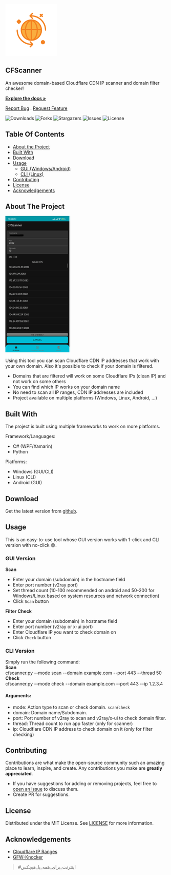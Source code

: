 [![Logo](/images/logo.png)](https://github.com/kazem-ma79/CFScanner)

## CFScanner

An awesome domain-based Cloudflare CDN IP scanner and domain filter checker! 

[**Explore the docs »**](https://github.com/kazem-ma79/CFScanner) 

[Report Bug](https://github.com/kazem-ma79/CFScanner/issues) . [Request Feature](https://github.com/kazem-ma79/CFScanner/issues)

![Downloads](https://img.shields.io/github/downloads/kazem-ma79/CFScanner/total) ![Forks](https://img.shields.io/github/forks/kazem-ma79/CFScanner?style=social) ![Stargazers](https://img.shields.io/github/stars/kazem-ma79/CFScanner?style=social) ![Issues](https://img.shields.io/github/issues/kazem-ma79/CFScanner) ![License](https://img.shields.io/github/license/kazem-ma79/CFScanner)

## Table Of Contents

*   [About the Project](#about-the-project)
*   [Built With](#built-with)
*   [Download](#download)
*   [Usage](#usage)
    *   [GUI (Windows/Android)](#gui-version)
    *   [CLI (Linux)](#cli-version)
*   [Contributing](#contributing)
*   [License](#license)
*   [Acknowledgements](#acknowledgements)

## About The Project

<img src="/images/screenshot.png" width="200px"/>

Using this tool you can scan Cloudflare CDN IP addresses that work with your own domain. Also it's possible to check if your domain is filtered.

*   Domains that are filtered will work on some Cloudflare IPs (clean IP) and not work on some others
*   You can find which IP works on your domain name
*   No need to scan all IP ranges, CDN IP addresses are included
*   Project available on multiple platforms (Windows, Linux, Android, ...)

## Built With

The project is built using multiple frameworks to work on more platforms.

Framework/Languages:

*   C# (WPF/Xamarin)
*   Python

Platforms:

*   Windows (GUI/CLI)
*   Linux (CLI)
*   Android (GUI)

## Download

Get the latest version from [github](https://github.com/Kazem-ma79/CFScanner/releases/latest).

## Usage

This is an easy-to-use tool whose GUI version works with 1-click and CLI version with no-click :smile:.

### GUI Version

**Scan**

*   Enter your domain (subdomain) in the hostname field
*   Enter port number (v2ray port)
*   Set thread count (10-100 recommended on android and 50-200 for Windows/Linux based on system resources and network connection)
*   Click `Scan` button

**Filter Check**

*   Enter your domain (subdomain) in hostname field
*   Enter port number (v2ray or x-ui port)
*   Enter Cloudflare IP you want to check domain on
*   Click `Check` button

### CLI Version

Simply run the following command:  
**Scan**  
cfscanner.py --mode scan --domain example.com --port 443 --thread 50  
**Check**  
cfscanner.py --mode check --domain example.com --port 443 --ip 1.2.3.4

#### Arguments:

*   mode: Action type to scan or check domain. `scan`/`check`
*   domain: Domain name/Subdomain.
*   port: Port number of v2ray to scan and v2ray/x-ui to check domain filter.
*   thread: Thread count to run app faster (only for scanner)
*   ip: Cloudflare CDN IP address to check domain on it (only for filter checking)

## Contributing

Contributions are what make the open-source community such an amazing place to learn, inspire, and create. Any contributions you make are **greatly appreciated**.

*   If you have suggestions for adding or removing projects, feel free to [open an issue](https://github.com/kazem-ma79/CFScanner/issues/new) to discuss them.
*   Create PR for suggestions.

## License

Distributed under the MIT License. See [LICENSE](https://github.com/kazem-ma79/CFScanner/blob/main/LICENSE.md) for more information.

## Acknowledgements

*   [Cloudflare IP Ranges](https://ircf.space/)
*   [GFW-Knocker](https://github.com/GFW-knocker/)

> #اینترنت\_برای\_همه\_یا\_هیچکس
